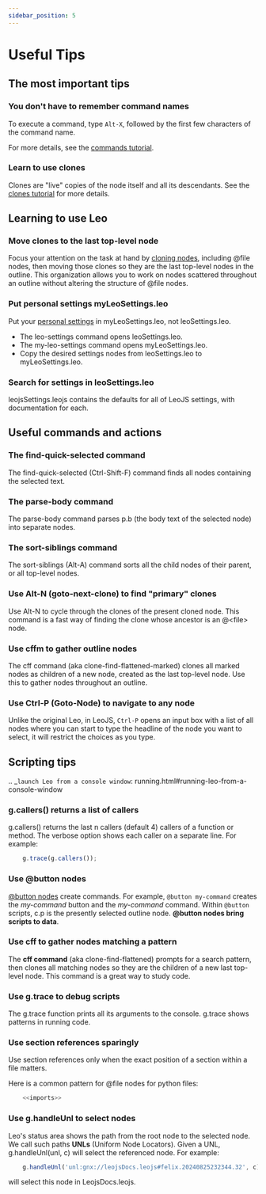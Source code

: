 ```yaml
---
sidebar_position: 5
---
```


# Useful Tips

## The most important tips

### You don't have to remember command names

To execute a command, type `Alt-X`, followed by the first few characters of the command name.

For more details, see the [commands tutorial](leo-in-10-minutes.md#commands).

### Learn to use clones

Clones are "live" copies of the node itself and all its descendants.
See the [clones tutorial](using-as-pim.md#clones) for more details.

## Learning to use Leo

### Move clones to the last top-level node

Focus your attention on the task at hand by [cloning nodes](using-as-pim.md#clones), including
\@file nodes, then moving those clones so they are the last top-level nodes
in the outline. This organization allows you to work on nodes scattered
throughout an outline without altering the structure of @file nodes.

### Put personal settings myLeoSettings.leo

Put your [personal settings](../users-guide/customizing-leo.md#specifying-settings) in myLeoSettings.leo, not leoSettings.leo.

- The leo-settings command opens leoSettings.leo.
- The my-leo-settings command opens myLeoSettings.leo.
- Copy the desired settings nodes from leoSettings.leo to myLeoSettings.leo.

### Search for settings in leoSettings.leo
leojsSettings.leojs contains the defaults for all of LeoJS settings, with
documentation for each.

## Useful commands and actions

### The find-quick-selected command
The find-quick-selected (Ctrl-Shift-F) command finds all nodes containing the selected text.

### The parse-body command
The parse-body command parses p.b (the body text of the selected node) into separate nodes.

### The sort-siblings command
The sort-siblings (Alt-A) command sorts all the child nodes of their parent, or all top-level nodes.

### Use Alt-N (goto-next-clone) to find "primary" clones
Use Alt-N to cycle through the clones of the present cloned node.
This command is a fast way of finding the clone whose ancestor is an @\<file\> node.

### Use cffm to gather outline nodes
The cff command (aka clone-find-flattened-marked) clones all marked nodes
as children of a new node, created as the last top-level node. Use this
to gather nodes throughout an outline.

### Use Ctrl-P (Goto-Node) to navigate to any node
Unlike the original Leo, in LeoJS, `Ctrl-P` opens an input box with a list of all nodes where you can start to type the headline of the node you want to select, it will restrict the choices as you type.

## Scripting tips
.. _`launch Leo from a console window`: running.html#running-leo-from-a-console-window

### g.callers() returns a list of callers

g.callers() returns the last n callers (default 4) callers of a function or
method. The verbose option shows each caller on a separate line. For
example:

```js
    g.trace(g.callers());
```

### Use @button nodes

[@button nodes](leo-in-10-minutes.md#button-and-command-nodes) create commands. For example, `@button my-command` creates
the _my-command_ button and the _my-command_ command. Within `@button`
scripts, c.p is the presently selected outline node.
**@button nodes bring scripts to data**.

### Use cff to gather nodes matching a pattern
The **cff command** (aka clone-find-flattened) prompts for a search pattern,
then clones all matching nodes so they are the children of a new last
top-level node. This command is a great way to study code.

### Use g.trace to debug scripts
The g.trace function prints all its arguments to the console. g.trace shows
patterns in running code.

### Use section references sparingly
Use section references only when the exact position of a section within a file matters. 

Here is a common pattern for @file nodes for python files:

```js
    <<imports>>
```

### Use g.handleUnl to select nodes
Leo's status area shows the path from the root node to the selected node. We call such paths **UNLs** (Uniform Node Locators).  Given a UNL, g.handleUnl(unl, c) will select the referenced node.  For example:

```js
    g.handleUnl('unl:gnx://leojsDocs.leojs#felix.20240825232344.32', c);
```

will select this node in LeojsDocs.leojs.

